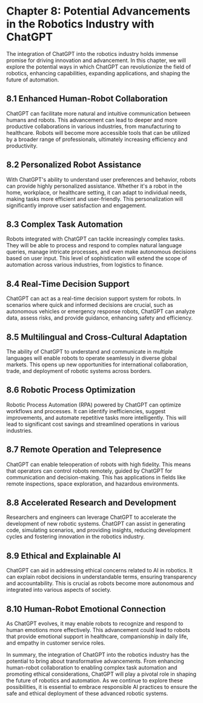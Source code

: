 Chapter 8: Potential Advancements in the Robotics Industry with ChatGPT
=======================================================================

The integration of ChatGPT into the robotics industry holds immense promise for driving innovation and advancement. In this chapter, we will explore the potential ways in which ChatGPT can revolutionize the field of robotics, enhancing capabilities, expanding applications, and shaping the future of automation.

8.1 Enhanced Human-Robot Collaboration
--------------------------------------

ChatGPT can facilitate more natural and intuitive communication between humans and robots. This advancement can lead to deeper and more productive collaborations in various industries, from manufacturing to healthcare. Robots will become more accessible tools that can be utilized by a broader range of professionals, ultimately increasing efficiency and productivity.

8.2 Personalized Robot Assistance
---------------------------------

With ChatGPT's ability to understand user preferences and behavior, robots can provide highly personalized assistance. Whether it's a robot in the home, workplace, or healthcare setting, it can adapt to individual needs, making tasks more efficient and user-friendly. This personalization will significantly improve user satisfaction and engagement.

8.3 Complex Task Automation
---------------------------

Robots integrated with ChatGPT can tackle increasingly complex tasks. They will be able to process and respond to complex natural language queries, manage intricate processes, and even make autonomous decisions based on user input. This level of sophistication will extend the scope of automation across various industries, from logistics to finance.

8.4 Real-Time Decision Support
------------------------------

ChatGPT can act as a real-time decision support system for robots. In scenarios where quick and informed decisions are crucial, such as autonomous vehicles or emergency response robots, ChatGPT can analyze data, assess risks, and provide guidance, enhancing safety and efficiency.

8.5 Multilingual and Cross-Cultural Adaptation
----------------------------------------------

The ability of ChatGPT to understand and communicate in multiple languages will enable robots to operate seamlessly in diverse global markets. This opens up new opportunities for international collaboration, trade, and deployment of robotic systems across borders.

8.6 Robotic Process Optimization
--------------------------------

Robotic Process Automation (RPA) powered by ChatGPT can optimize workflows and processes. It can identify inefficiencies, suggest improvements, and automate repetitive tasks more intelligently. This will lead to significant cost savings and streamlined operations in various industries.

8.7 Remote Operation and Telepresence
-------------------------------------

ChatGPT can enable teleoperation of robots with high fidelity. This means that operators can control robots remotely, guided by ChatGPT for communication and decision-making. This has applications in fields like remote inspections, space exploration, and hazardous environments.

8.8 Accelerated Research and Development
----------------------------------------

Researchers and engineers can leverage ChatGPT to accelerate the development of new robotic systems. ChatGPT can assist in generating code, simulating scenarios, and providing insights, reducing development cycles and fostering innovation in the robotics industry.

8.9 Ethical and Explainable AI
------------------------------

ChatGPT can aid in addressing ethical concerns related to AI in robotics. It can explain robot decisions in understandable terms, ensuring transparency and accountability. This is crucial as robots become more autonomous and integrated into various aspects of society.

8.10 Human-Robot Emotional Connection
-------------------------------------

As ChatGPT evolves, it may enable robots to recognize and respond to human emotions more effectively. This advancement could lead to robots that provide emotional support in healthcare, companionship in daily life, and empathy in customer service roles.

In summary, the integration of ChatGPT into the robotics industry has the potential to bring about transformative advancements. From enhancing human-robot collaboration to enabling complex task automation and promoting ethical considerations, ChatGPT will play a pivotal role in shaping the future of robotics and automation. As we continue to explore these possibilities, it is essential to embrace responsible AI practices to ensure the safe and ethical deployment of these advanced robotic systems.
